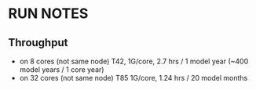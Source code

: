 # RUN NOTES

## Throughput
- on 8 cores (not same node) T42, 1G/core, 2.7 hrs / 1 model year (~400 model years / 1 core year)
- on 32 cores (not same node) T85 1G/core, 1.24 hrs / 20 model months 
